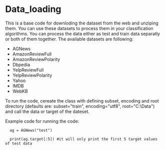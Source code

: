 # Data_loading

This is a base code for downloding the dataset from the web and unziping them. You can use these datasets to process them in your classification algorithms. You can process the data either as test and train data separatly or both of them together. The available datasets are following:

- AGNews
- AmazonReviewFull
- AmazonReviewPolarity
- Dbpedia
- YelpReviewFull
- YelpReviewPolarity
- Yahoo
- IMDB
- WebKB

To run the code, cereate the class with defining subset, encoding and root directory (defaults are: subset="train", encoding="utf8", root="C:\Data") and call the data or target of the dateset. 

Example code for running the code:

```
  ag = AGNews("test")

  print(ag.target[:5]) #it will only print the first 5 target values of test data
```
